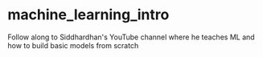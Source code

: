 # machine_learning_intro
Follow along to Siddhardhan's YouTube channel where he teaches ML and how to build basic models from scratch
